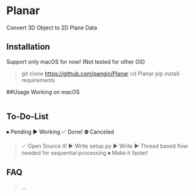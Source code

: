 # Planar
Convert 3D Object to 2D Plane Data

## Installation
Support only macOS for now! (Not tested for other OS)
> git clone https://github.com/pangin/Planar
> cd Planar
> pip install requirements

##Usage
Working on macOS
```python3

```

## To-Do-List
⏹ Pending
▶️ Working
✅ Done!
⛔️ Canceled
> ✅ Open Source it!
> ▶️ Write setup.py
> ▶️ Write 
> ▶️ Thread based flow needed for sequential processing
> ⏹ Make it faster!

## FAQ
> ...
